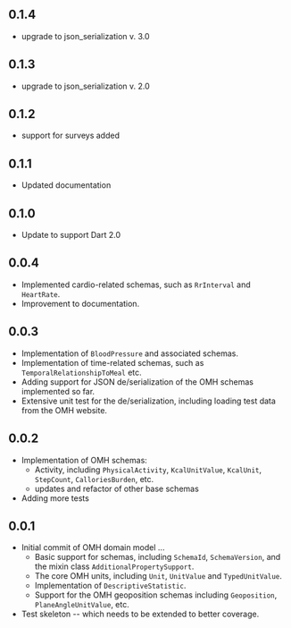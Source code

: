 ## 0.1.4
- upgrade to json_serialization v. 3.0

## 0.1.3
- upgrade to json_serialization v. 2.0

## 0.1.2
- support for surveys added

## 0.1.1
- Updated documentation
 
## 0.1.0
- Update to support Dart 2.0

## 0.0.4
- Implemented cardio-related schemas, such as `RrInterval` and `HeartRate`.
- Improvement to documentation.

## 0.0.3

- Implementation of `BloodPressure` and associated schemas.
- Implementation of time-related schemas, such as `TemporalRelationshipToMeal` etc.
- Adding support for JSON de/serialization of the OMH schemas implemented so far.
- Extensive unit test for the de/serialization, including loading test data from the OMH website.

## 0.0.2

- Implementation of OMH schemas: 
   - Activity, including `PhysicalActivity`, `KcalUnitValue`, `KcalUnit`, `StepCount`, `CalloriesBurden`, etc.
   - updates and refactor of other base schemas
 - Adding more tests
   
   
## 0.0.1

- Initial commit of OMH domain model ...
   - Basic support for schemas, including `SchemaId`, `SchemaVersion`, and the mixin class `AdditionalPropertySupport`.
   - The core OMH units, including `Unit`, `UnitValue` and `TypedUnitValue`. 
   - Implementation of `DescriptiveStatistic`.
   - Support for the OMH geoposition schemas including `Geoposition`, `PlaneAngleUnitValue`, etc.
- Test skeleton -- which needs to be extended to better coverage.
